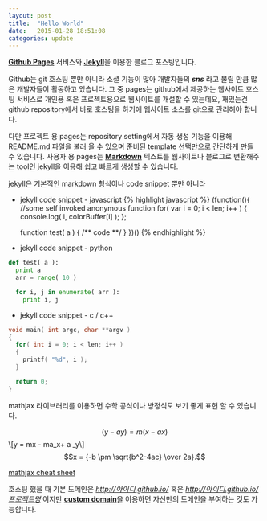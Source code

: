 ```yaml
---
layout: post
title:  "Hello World"
date:   2015-01-28 18:51:08
categories: update
---
```

[**Github Pages**][github-pages] 서비스와 [**Jekyll**][jekyll]을 이용한 블로그 포스팅입니다. 

Github는 git 호스팅 뿐만 아니라 소셜 기능이 많아 개발자들의 **_sns_** 라고 불릴 만큼 많은 개발자들이 활동하고 있습니다. 그 중 pages는 github에서 제공하는 웹사이트 호스팅 서비스로 개인용 혹은 프로젝트용으로 웹사이트를 개설할 수 있는데요, 재밌는건 github repository에서 바로 호스팅을 하기에 웹사이트 소스를 git으로 관리해야 합니다. 

다만 프로젝트 용 pages는 repository setting에서 자동 생성 기능을 이용해 README.md 파일을 불러 올 수 있으며 준비된 template 선택만으로 간단하게 만들 수 있습니다. 사용자 용 pages는 [__Markdown__][markdown] 텍스트를 웹사이트나 블로그로 변환해주는 tool인 jekyll을 이용해 쉽고 빠르게 생성할 수 있습니다.

jekyll은 기본적인 markdown 형식이나 code snippet 뿐만 아니라 

* jekyll code snippet - javascript
{% highlight javascript %}
(function(){
  //some self invoked anonymous function
  for( var i = 0; i < len; i++ )
  {
    console.log( i, colorBuffer[i] );
  };

  function test( a )
  {
    /** code **/
  }
})()
{% endhighlight %}

* jekyll code snippet - python

```python
def test( a ):
  print a
  arr = range( 10 )

  for i, j in enumerate( arr ):
    print i, j
```
* jekyll code snippet - c / c++


```c
void main( int argc, char **argv )
{
  for( int i = 0; i < len; i++ )
  {
    printf( "%d", i );
  }

  return 0;
}
```

mathjax 라이브러리를 이용하면 수학 공식이나 방정식도 보기 좋게 표현 할 수 있습니다.

$$(y-ay) = m( x - ax )$$
\\[y = mx - ma_x+ a _y\\]
$$x = {-b \pm \sqrt{b^2-4ac} \over 2a}.$$

[mathjax cheat sheet][1]


호스팅 했을 때 기본 도메인은 _http://아이디.github.io/_ 혹은 _http://아이디.github.io/프로젝트명_
 이지만 [**custom domain**][gh-help-customdomain]을 이용하면 자신만의 도메인을 부여하는 것도 가능합니다.

[jekyll]:      http://jekyllrb.com
[github-pages]: https://pages.github.com/
[markdown]: http://daringfireball.net/projects/markdown/
[gh-help-customdomain]: https://help.github.com/articles/setting-up-a-custom-domain-with-github-pages/
[1]: http://meta.math.stackexchange.com/questions/5020/mathjax-basic-tutorial-and-quick-reference